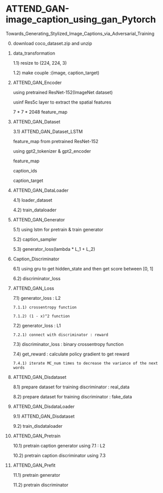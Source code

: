# ATTEND_GAN-image_caption_using_gan_Pytorch

Towards_Generating_Stylized_Image_Captions_via_Adversarial_Training

 0) download coco_dataset.zip and unzip

 1) data_transformation

     1.1) resize to (224, 224, 3)
 
     1.2) make couple :(image, caption_target)

 2) ATTEND_GAN_Encoder
  
      using pretrained ResNet-152(ImageNet dataset)
  
      usinf Res5c layer to extract the spatial features
  
      7 * 7 * 2048 feature_map 

 3) ATTEND_GAN_Dataset
 
     3.1) ATTEND_GAN_Dataset_LSTM
  
     feature_map from pretrained ResNet-152
  
     using gpt2_tokenizer & gpt2_encoder
  
     feature_map
  
     caption_ids
  
     caption_target

 4) ATTEND_GAN_DataLoader
 
     4.1) loader_dataset
 
     4.2) train_dataloader


 5) ATTEND_GAN_Generator
 
     5.1) using lstm for pretrain & train generator
 
     5.2) caption_sampler
 
     5.3) generator_loss(lambda * L_1 + L_2)
 
 6) Caption_Discriminator
 
     6.1) using gru to get hidden_state and then get score between [0, 1]
 
     6.2) discriminator_loss

 7) ATTEND_GAN_Loss
 
     7.1) generator_loss : L2
 
        7.1.1) crossentropy function 
 
        7.1.2) (1 - x)^2 function


     7.2) generator_loss : L1
 
        7.2.1) connect with discriminator : reward


     7.3) discriminator_loss : binary crossentropy function

     7.4) get_reward : calculate policy gradient to get reward

        7.4.1) iterate MC_num times to decrease the variance of the next words


 8) ATTEND_GAN_Disdataset
 
     8.1) prepare dataset for training discriminator : real_data 
 
     8.2) prepare dataset for training discriminator : fake_data

 9) ATTEND_GAN_DisdataLoader
 
     9.1) ATTEND_GAN_Disdataset
 
     9.2) train_disdataloader

 10) ATTEND_GAN_Pretrain
 
     10.1) pretrain caption generator using 7.1 : L2
 
     10.2) pretrain caption discriminator using 7.3 

 11) ATTEND_GAN_Prefit
 
     11.1) pretrain generator
 
     11.2) pretrain discriminator
